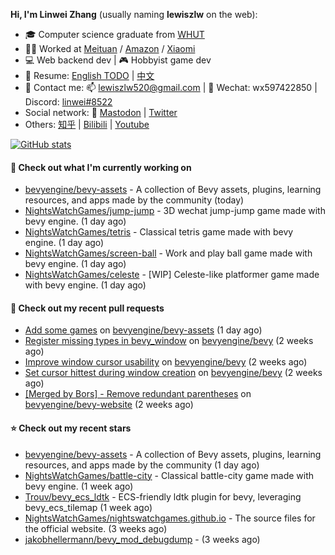 **Hi, I'm Linwei Zhang** (usually naming **lewiszlw** on the web):
- 🎓 Computer science graduate from [WHUT](https://en.wikipedia.org/wiki/Wuhan_University_of_Technology)
- 👨‍💻 Worked at [Meituan](https://about.meituan.com/home) / [Amazon](https://www.amazon.com/) / [Xiaomi](https://www.mi.com/)
- 💻 Web backend dev | 🎮 Hobbyist game dev
- 📄 Resume: [English TODO](https://github.com/lewiszlw/lewiszlw/blob/main/Resume_EN.md) | [中文](https://github.com/lewiszlw/lewiszlw/blob/main/Resume_CN.md)
- 📱 Contact me: 📫 [lewiszlw520@gmail.com](mailto:lewiszlw520@gmail.com) | 💬 Wechat: wx597422850 | Discord: [linwei#8522](http://discordapp.com/users/891664307035713576)
- Social network: 🦣 [Mastodon](https://mastodon.world/@lewiszlw) | [Twitter](https://twitter.com/lewiszlw)
- Others: [知乎](https://www.zhihu.com/people/tian-qian-zhu-wu-ya) | [Bilibili](https://space.bilibili.com/43876861) | [Youtube](https://www.youtube.com/channel/UCnvri1tqAjxsp9nGQ63zUNw)

[![GitHub stats](https://github-readme-stats.vercel.app/api?username=lewiszlw&count_private=true&show_icons=true&theme=solarized-dark&include_all_commits=true)](https://github.com/anuraghazra/github-readme-stats)

#### 👷 Check out what I'm currently working on

- [bevyengine/bevy-assets](https://github.com/bevyengine/bevy-assets) - A collection of Bevy assets, plugins, learning resources, and apps made by the community (today)
- [NightsWatchGames/jump-jump](https://github.com/NightsWatchGames/jump-jump) - 3D wechat jump-jump game made with bevy engine. (1 day ago)
- [NightsWatchGames/tetris](https://github.com/NightsWatchGames/tetris) - Classical tetris game made with bevy engine. (1 day ago)
- [NightsWatchGames/screen-ball](https://github.com/NightsWatchGames/screen-ball) - Work and play ball game made with bevy engine. (1 day ago)
- [NightsWatchGames/celeste](https://github.com/NightsWatchGames/celeste) - [WIP] Celeste-like platformer game made with bevy engine. (1 day ago)

#### 🔨 Check out my recent pull requests

- [Add some games](https://github.com/bevyengine/bevy-assets/pull/307) on [bevyengine/bevy-assets](https://github.com/bevyengine/bevy-assets) (1 day ago)
- [Register missing types in bevy_window](https://github.com/bevyengine/bevy/pull/7993) on [bevyengine/bevy](https://github.com/bevyengine/bevy) (2 weeks ago)
- [Improve window cursor usability](https://github.com/bevyengine/bevy/pull/7968) on [bevyengine/bevy](https://github.com/bevyengine/bevy) (2 weeks ago)
- [Set cursor hittest during window creation](https://github.com/bevyengine/bevy/pull/7966) on [bevyengine/bevy](https://github.com/bevyengine/bevy) (2 weeks ago)
- [[Merged by Bors] - Remove redundant parentheses](https://github.com/bevyengine/bevy-website/pull/594) on [bevyengine/bevy-website](https://github.com/bevyengine/bevy-website) (2 weeks ago)

#### ⭐ Check out my recent stars

- [bevyengine/bevy-assets](https://github.com/bevyengine/bevy-assets) - A collection of Bevy assets, plugins, learning resources, and apps made by the community (1 day ago)
- [NightsWatchGames/battle-city](https://github.com/NightsWatchGames/battle-city) - Classical battle-city game made with bevy engine. (1 week ago)
- [Trouv/bevy_ecs_ldtk](https://github.com/Trouv/bevy_ecs_ldtk) - ECS-friendly ldtk plugin for bevy, leveraging bevy_ecs_tilemap (1 week ago)
- [NightsWatchGames/nightswatchgames.github.io](https://github.com/NightsWatchGames/nightswatchgames.github.io) - The source files for the official website. (3 weeks ago)
- [jakobhellermann/bevy_mod_debugdump](https://github.com/jakobhellermann/bevy_mod_debugdump) -  (3 weeks ago)
